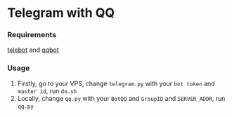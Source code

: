 # Telegram with QQ


### Requirements
[telebot](https://github.com/eternnoir/pyTelegramBotAPI) and [qqbot](https://github.com/pandolia/qqbot)

### Usage
1. Firstly, go to your VPS, change `telegram.py` with your `bot token` and `master id`, run `do.sh`
2. Locally, change `qq.py` with your `BotQQ` and `GroupID` and `SERVER_ADDR`, run `qq.py`
